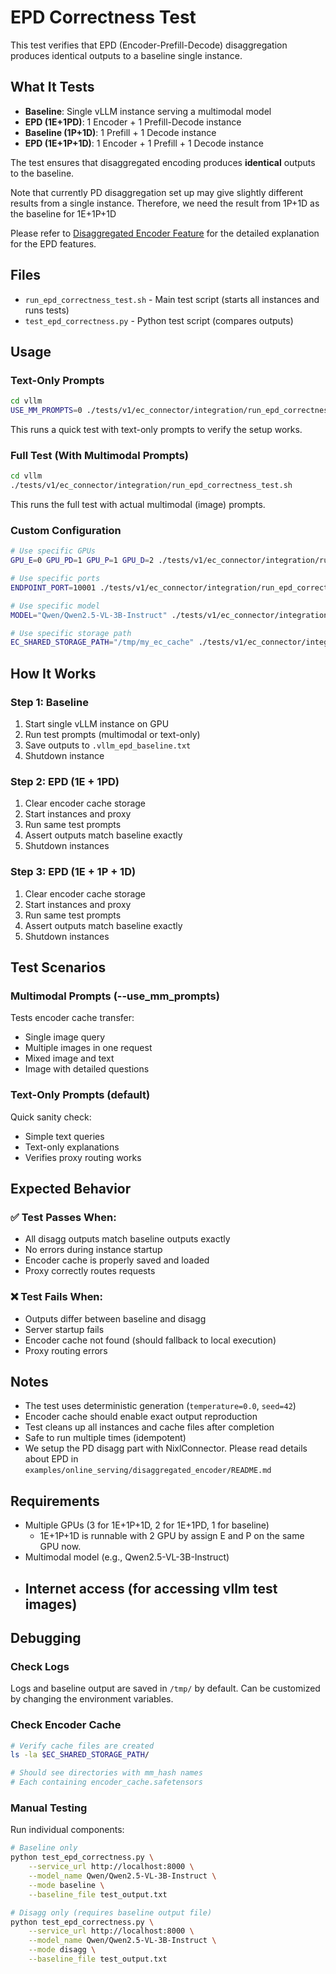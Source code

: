 # EPD Correctness Test

This test verifies that EPD (Encoder-Prefill-Decode) disaggregation produces identical outputs to a baseline single instance.

## What It Tests

- **Baseline**: Single vLLM instance serving a multimodal model
- **EPD (1E+1PD)**: 1 Encoder + 1 Prefill-Decode instance
- **Baseline (1P+1D)**: 1 Prefill + 1 Decode instance
- **EPD (1E+1P+1D)**: 1 Encoder + 1 Prefill + 1 Decode instance

The test ensures that disaggregated encoding produces **identical** outputs to the baseline.

Note that currently PD disaggregation set up may give slightly different results from a single instance. Therefore, we need the result from 1P+1D as the baseline for 1E+1P+1D

Please refer to [Disaggregated Encoder Feature](../../../docs/features/disagg_encoder.md) for the detailed explanation for the EPD features.

## Files

- `run_epd_correctness_test.sh` - Main test script (starts all instances and runs tests)
- `test_epd_correctness.py` - Python test script (compares outputs)

## Usage

### Text-Only Prompts

```bash
cd vllm
USE_MM_PROMPTS=0 ./tests/v1/ec_connector/integration/run_epd_correctness_test.sh
```

This runs a quick test with text-only prompts to verify the setup works.

### Full Test (With Multimodal Prompts)

```bash
cd vllm
./tests/v1/ec_connector/integration/run_epd_correctness_test.sh
```

This runs the full test with actual multimodal (image) prompts.

### Custom Configuration

```bash
# Use specific GPUs
GPU_E=0 GPU_PD=1 GPU_P=1 GPU_D=2 ./tests/v1/ec_connector/integration/run_epd_correctness_test.sh

# Use specific ports
ENDPOINT_PORT=10001 ./tests/v1/ec_connector/integration/run_epd_correctness_test.sh

# Use specific model
MODEL="Qwen/Qwen2.5-VL-3B-Instruct" ./tests/v1/ec_connector/integration/run_epd_correctness_test.sh

# Use specific storage path
EC_SHARED_STORAGE_PATH="/tmp/my_ec_cache" ./tests/v1/ec_connector/integration/run_epd_correctness_test.sh
```

## How It Works

### Step 1: Baseline

1. Start single vLLM instance on GPU
2. Run test prompts (multimodal or text-only)
3. Save outputs to `.vllm_epd_baseline.txt`
4. Shutdown instance

### Step 2: EPD (1E + 1PD)

1. Clear encoder cache storage
2. Start instances and proxy
3. Run same test prompts
4. Assert outputs match baseline exactly
5. Shutdown instances

### Step 3: EPD (1E + 1P + 1D)

1. Clear encoder cache storage
2. Start instances and proxy
3. Run same test prompts
4. Assert outputs match baseline exactly
5. Shutdown instances

## Test Scenarios

### Multimodal Prompts (--use_mm_prompts)

Tests encoder cache transfer:
- Single image query
- Multiple images in one request
- Mixed image and text
- Image with detailed questions

### Text-Only Prompts (default)

Quick sanity check:
- Simple text queries
- Text-only explanations
- Verifies proxy routing works

## Expected Behavior

### ✅ Test Passes When:
- All disagg outputs match baseline outputs exactly
- No errors during instance startup
- Encoder cache is properly saved and loaded
- Proxy correctly routes requests

### ❌ Test Fails When:
- Outputs differ between baseline and disagg
- Server startup fails
- Encoder cache not found (should fallback to local execution)
- Proxy routing errors

## Notes

- The test uses deterministic generation (`temperature=0.0`, `seed=42`)
- Encoder cache should enable exact output reproduction
- Test cleans up all instances and cache files after completion
- Safe to run multiple times (idempotent)
- We setup the PD disagg part with NixlConnector. Please read details about EPD in `examples/online_serving/disaggregated_encoder/README.md`

## Requirements

- Multiple GPUs (3 for 1E+1P+1D, 2 for 1E+1PD, 1 for baseline)
    - 1E+1P+1D is runnable with 2 GPU by assign E and P on the same GPU now. 
- Multimodal model (e.g., Qwen2.5-VL-3B-Instruct)
- Internet access (for accessing vllm test images)
    - 

## Debugging

### Check Logs
Logs and baseline output are saved in `/tmp/` by default.
Can be customized by changing the environment variables.

### Check Encoder Cache

```bash
# Verify cache files are created
ls -la $EC_SHARED_STORAGE_PATH/

# Should see directories with mm_hash names
# Each containing encoder_cache.safetensors
```

### Manual Testing

Run individual components:

```bash
# Baseline only
python test_epd_correctness.py \
    --service_url http://localhost:8000 \
    --model_name Qwen/Qwen2.5-VL-3B-Instruct \
    --mode baseline \
    --baseline_file test_output.txt

# Disagg only (requires baseline output file)
python test_epd_correctness.py \
    --service_url http://localhost:8000 \
    --model_name Qwen/Qwen2.5-VL-3B-Instruct \
    --mode disagg \
    --baseline_file test_output.txt
```


